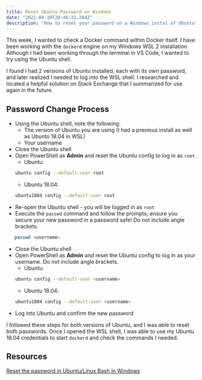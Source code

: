 ```yaml
---
title: Reset Ubuntu Password on Windows
date: "2022-04-10T20:46:33.284Z"
description: "How to reset your password on a Windows instal of Ubuntu"
---
```


This week, I wanted to check a Docker command within Docker itself. I have been working with the `dockerd` engine on my Windows WSL 2 installation. Although I had been working through the terminal in VS Code, I wanted to try using the Ubuntu shell.

I found I had 2 versions of Ubuntu installed, each with its own password, and later realized I needed to log into the WSL shell. I researched and located a helpful solution on Stack Exchange that I summarized for use again in the future.

## Password Change Process

- Using the Ubuntu shell, note the following:
  - The version of Ubuntu you are using (I had a previous install as well as Ubunto 18.04 in WSL)
  - Your username
- Close the Ubuntu shell
- Open PowerShell as **Admin** and reset the Ubuntu config to log in as `root`
  - Ubuntu:
  ```bash
  ubuntu config --default-user root
  ```
  - Ubuntu 18.04:
  ```bash
  ubuntu1804 config --default-user root
  ```
- Re-open the Ubuntu shell - you will be logged in as `root`
- Execute the `passwd` command and follow the prompts; ensure you secure your new password in a password safe! Do not include angle brackets.

```bash
   passwd <username>
```

- Close the Ubuntu shell
- Open PowerShell as **Admin** and reset the Ubuntu config to log in as your username. Do not include angle brackets.
  - Ubuntu:
  ```bash
  ubuntu config --default-user <username>
  ```
  - Ubuntu 18.04:
  ```bash
  ubuntu1804 config --default-user <username>
  ```
- Log into Ubuntu and confirm the new password

I followed these steps for both versions of Ubuntu, and I was able to reset both passwords. Once I opened the WSL shell, I was able to use my Ubuntu 18.04 credentials to start `dockerd` and check the commands I needed.

## Resources

[Reset the password in Ubuntu/Linux Bash in Windows](https://askubuntu.com/questions/772050/reset-the-password-in-ubuntu-linux-bash-in-windows)
